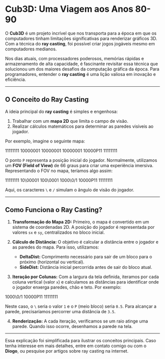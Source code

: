 # Cub3D: Uma Viagem aos Anos 80-90

O **Cub3D** é um projeto incrível que nos transporta para a época em que os computadores tinham limitações significativas para renderizar gráficos 3D. Com a técnica do **ray casting**, foi possível criar jogos jogáveis mesmo em computadores medianos.

Nos dias atuais, com processadores poderosos, memórias rápidas e armazenamento de alta capacidade, é fascinante revisitar essa técnica que solucionou um dos maiores desafios da computação gráfica da época. Para programadores, entender o **ray casting** é uma lição valiosa em inovação e eficiência.

---

## O Conceito do Ray Casting

A ideia principal do **ray casting** é simples e engenhosa:

1. Trabalhar com um **mapa 2D** que limita o campo de visão.
2. Realizar cálculos matemáticos para determinar as paredes visíveis ao jogador.

Por exemplo, imagine o seguinte mapa:

11111111 
10000001 
10000001 
10000001 
10000P11 
11111111


O ponto `P` representa a posição inicial do jogador. Normalmente, utilizamos um **FOV (Field of View)** de 66 graus para criar uma experiência imersiva. Representando o FOV no mapa, teríamos algo assim:

11111111 
10\00001 
100\0001 
1000\0/1 
10000P11 
11111111


Aqui, os caracteres `\` e `/` simulam o ângulo de visão do jogador.

---

## Como Funciona o Ray Casting?

1. **Transformação do Mapa 2D:** 
   Primeiro, o mapa é convertido em um sistema de coordenadas 2D. A posição do jogador é representada por valores `sx` e `sy`, centralizados no bloco inicial.

2. **Cálculo de Distância:**
   O objetivo é calcular a distância entre o jogador e as paredes do mapa. Para isso, utilizamos:
   - **DeltaDist:** Comprimento necessário para sair de um bloco para o próximo (horizontal ou vertical).
   - **SideDist:** Distância inicial percorrida antes de sair do bloco atual.

3. **Iteração por Colunas:**
   Com a largura da tela definida, iteramos por cada coluna vertical (valor `x`) e calculamos as distâncias para identificar onde o jogador enxerga paredes, chão e teto. Por exemplo:

1000\0/1 
10000P11 
11111111

Neste caso, o `\` seria o valor `1` e o `P` (meio bloco) seria `0.5`. Para alcançar a parede, precisaríamos percorrer uma distância de `3.5`.

4. **Renderização:**
   A cada iteração, verificamos se um raio atinge uma parede. Quando isso ocorre, desenhamos a parede na tela.

---

Essa explicação foi simplificada para ilustrar os conceitos principais. Caso tenha interesse em mais detalhes, entre em contato comigo ou com o **Diogo**, ou pesquise por artigos sobre ray casting na internet.
